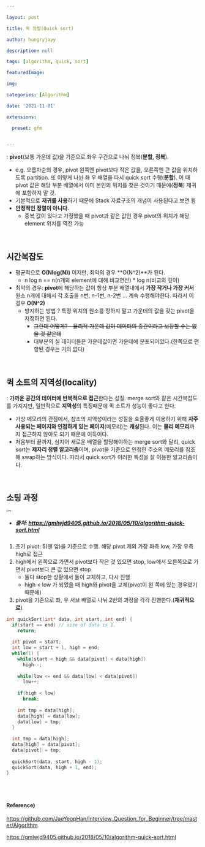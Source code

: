 ```yaml
---

layout: post

title: 퀵 정렬(Quick sort)

author: hungryjayy

description: null

tags: [algorithm, quick, sort]

featuredImage: 

img: 

categories: [Algorithm]

date: '2021-11-01'

extensions:

  preset: gfm


---
```


: **pivot**(보통 가운데 값)을 기준으로 좌우 구간으로 나눠 정복(**분할, 정복**).

* e.g. 오름차순의 경우, pivot 왼쪽엔 pivot보다 작은 값을, 오른쪽엔 큰 값을 위치하도록 partition. 또 이렇게 나뉜 좌 우 배열을 다시 quick sort 수행(**분할**). 이 때 pivot 값은 해당 부분 배열에서 이미 본인의 위치를 찾은 것이기 때문에(**정복**) 재귀에 포함하지 말 것.
* 기본적으로 **재귀를 사용**하기 때문에 Stack 자료구조의 개념이 사용된다고 보면 됨
* **안정적인 정렬이 아니다.**
  * 중복 값이 있다고 가정했을 때 pivot과 같은 값인 경우 pivot의 위치가 해당 element 위치를 역전 가능

<Br>

## 시간복잡도

* 평균적으로 **O(Nlog(N))** 이지만, 최악의 경우 **O(N^2)**가 된다.
  * n log n == n(n개의 element에 대해 비교연산) * log n(비교의 깊이)
* 최악의 경우: **pivot**에 해당하는 값이 항상 부분 배열내에서 **가장 작거나 가장 커서** 원소 n개에 대해서 각 호출을 n번, n-1번, n-2번 ... 계속 수행해야한다. 따라서 이 경우 **O(N^2)**
  * 방지하는 방법 ? 특정 위치의 원소를 정하지 말고 가운데의 값을 갖는 pivot을 지정하면 된다.
    * ~~그런데 어떻게? - 물리적 가운데 값이 데이터의 중간이라고 보장할 수는 없을 것 같은데~~
    * 대부분의 실 데이터들은 가운데값이면 가운데에 분포되어있다.(한쪽으로 편향된 경우는 거의 없다)

<br>

## 퀵 소트의 지역성(locality)

: **가까운 공간의 데이터에 반복적으로 접근**한다는 성질. merge sort와 같은 시간복잡도를 가지지만, 일반적으로 **지역성**의 특징때문에 퀵 소트가 성능이 좋다고 한다.

* 가상 메모리의 관점에서, 참조의 지역성이라는 성질을 효율좋게 이용하기 위해 **자주 사용되는 페이지와 인접하게 있는 페이지**(메모리)는 **캐싱**된다. 이는 **물리 메모리**까지 접근하지 않아도 되기 때문에 이득이다.
* 처음부터 끝까지, 심지어 새로운 배열을 할당해야하는 merge sort와 달리, quick sort는 **제자리 정렬 알고리즘**이며, pivot을 기준으로 인접한 주소의 메모리를 참조해 swap하는 방식이다. 따라서 quick sort가 이러한 특성을 잘 이용한 알고리즘이다.

<br>

## 소팅 과정

<img src="https://gmlwjd9405.github.io/images/algorithm-quick-sort/quick-sort.png" alt="img" style="zoom:30%;" />

* ##### 출처: https://gmlwjd9405.github.io/2018/05/10/algorithm-quick-sort.html

1. 초기 pivot: 5(맨 앞)을 기준으로 수행. 해당 pivot 제외 가장 좌측 low, 가장 우측 high로 접근
2. high에서 왼쪽으로 가면서 pivot보다 작은 것 있으면 stop, low에서 오른쪽으로 가면서 pivot보다 큰 값 있으면 stop
   * 둘다 stop한 상황에서 둘이 교체하고, 다시 진행
   * high < low 가 되었을 때 high와 pivot을 교체(pivot이 왼 쪽에 있는 경우였기 때문에)
3. pivot을 기준으로 좌, 우 서브 배열로 나눠 2번의 과정을 각각 진행한다.(**재귀적으로**)

```c++
int quickSort(int* data, int start, int end) {
  if(start == end) // size of data is 1.
    return;
  
  int pivot = start;
  int low = start + 1, high = end;
  while(1) {
    while(start < high && data[pivot] < data[high])
      high--;
    
    while(low <= end && data[low] < data[pivot])
      low++;
    
    if(high < low)
      break;
    
    int tmp = data[high];
    data[high] = data[low];
    data[low] = tmp;
  }
  
  int tmp = data[high];
  data[high] = data[pivot];
  data[pivot] = tmp;
  
  quickSort(data, start, high - 1);
  quickSort(data, high + 1, end);
}
```

<br><br>

#### Reference)

https://github.com/JaeYeopHan/Interview_Question_for_Beginner/tree/master/Algorithm

https://gmlwjd9405.github.io/2018/05/10/algorithm-quick-sort.html